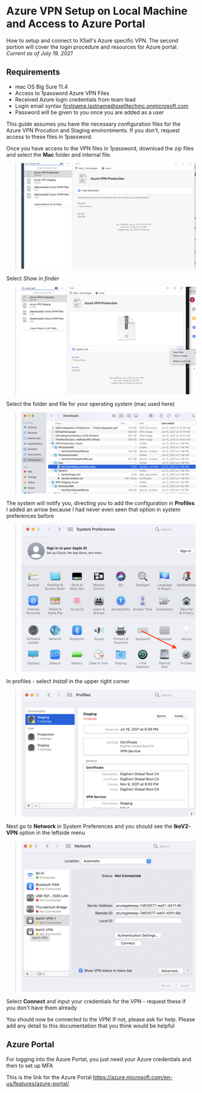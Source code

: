 
# Azure VPN Setup on Local Machine and Access to Azure Portal

How to setup and connect to XSell's Azure specific VPN. The second portion will cover the login procedure and resources for Azure portal.
    _Current as of July 19, 2021_

## Requirements

- mac OS Big Sure 11.4
- Access to 1password Azure VPN Files
- Received Azure login credentials from team lead
- Login email syntax firstname.lastname@sxelltechinc.onmicrosoft.com
- Password will be given to you once you are added as a user

This guide assumes you have the necessary configuration files for the Azure VPN Procution and Staging environtments. If you don't, request access to these files in 1password.

Once you have access to the VPN files in 1password, download the zip files and select the **Mac** folder and internal file.

>![1password files for mac](./assets/Azure1password.png)

Select _Show in finder_

>![Zip file](./assets/Zip.png)

Select the folder and file for your operating system (mac used here)

>![Mac file](./assets/VPNFiles.png)

The system will notify you, directing you to add the configuration in **Profiles**
I added an arrow because I had never even seen that option in system preferences before

>![profiles](./assets/systempreferencesprofiles.png)

In profiles - select _Install_ in the upper right corner

>![profiles](./assets/Profiles.png)

Next go to **Network** in System Preferences and you should see the **IkeV2-VPN** option in the leftside menu

>![add vpn](./assets/NetworkPref.png)

Select **Connect** and input your credentials for the VPN - request these if you don't have them already

You should now be connected to the VPN! If not, please ask for help. Please add any detail to this documentation that you think would be helpful

## Azure Portal

For logging into the Azure Portal, you just need your Azure credentials and then to set up MFA

This is the link for the Azure Portal
    <https://azure.microsoft.com/en-us/features/azure-portal/>
